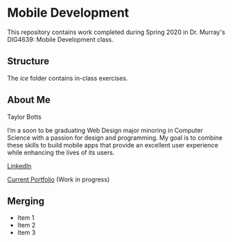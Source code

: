 # Mobile Development
This repository contains work completed during Spring 2020 in Dr. Murray's DIG4639: Mobile Development class.

## Structure
The *ice* folder contains in-class exercises. 

## About Me
Taylor Botts

I’m a soon to be graduating Web Design major minoring in Computer Science with a passion for design and programming. My goal is to combine these skills to build mobile apps that provide an excellent user experience while enhancing the lives of its users.

[LinkedIn](https://www.linkedin.com/in/taylorbotts/)


[Current Portfolio](taylorbotts.com) (Work in progress)


## Merging
- Item 1
- Item 2
- Item 3
